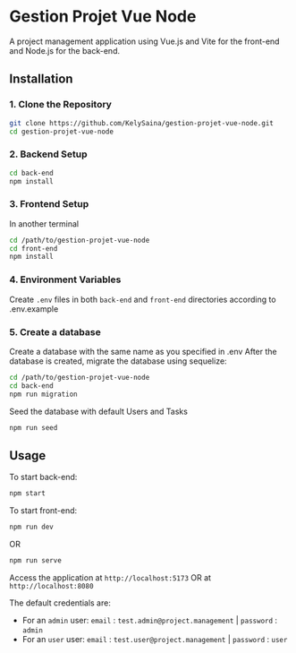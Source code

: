 # Gestion Projet Vue Node

A project management application using Vue.js and Vite for the front-end and Node.js for the back-end.

## Installation

### 1. Clone the Repository
```bash
git clone https://github.com/KelySaina/gestion-projet-vue-node.git
cd gestion-projet-vue-node
```

### 2. Backend Setup
```bash
cd back-end
npm install
```

### 3. Frontend Setup
In another terminal
```bash
cd /path/to/gestion-projet-vue-node
cd front-end
npm install
```

### 4. Environment Variables
Create `.env` files in both `back-end` and `front-end` directories according to .env.example

### 5. Create a database
Create a database with the same name as you specified in .env
After the database is created, migrate the database using sequelize:
```bash
cd /path/to/gestion-projet-vue-node
cd back-end
npm run migration
```

Seed the database with default Users and Tasks
```bash
npm run seed
```
## Usage

To start back-end:
```bash
npm start
```

To start front-end:
```bash
npm run dev
```
OR
```bash
npm run serve
```

Access the application at `http://localhost:5173` OR at `http://localhost:8080`

The default credentials are:
- For an `admin` user: `email` : `test.admin@project.management` | `password` : `admin`
- For an `user` user: `email` : `test.user@project.management` | `password` : `user`